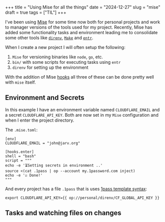 +++
title = "Using Mise for all the things"
date = "2024-12-27"
slug = "mise"
draft = true
tags = ["TIL"]
+++

I've been using [Mise](https://github.com/jdx/mise) for some time now both for personal projects and work to manager versions of the tools used for my project.
Recently, Mise has added some functionality tasks and environment leading me to consolidate some other tools like [`direnv`](https://direnv.net/), [`Make`](https://www.gnu.org/software/make/) and [`entr`](https://eradman.com/entrproject/).

When I create a new project I will often setup the following:

1. `Mise` for versioning binaries like `node`, `go`, etc.
2. `bin/` with some scripts for executing tasks using `entr`
3. `direnv` for setting up the environment

With the addition of Mise [hooks](https://mise.jdx.dev/hooks.html) all three of these can be done pretty well with `mise` itself.

## Environment and Secrets

In this example I have an environment variable named `CLOUDFLARE_EMAIL` and a secret `CLOUDFLARE_API_KEY`.
Both are now set in my `Mise` configuration and when I enter the project directory.

The `.mise.toml`:

```
[env]
CLOUDFLARE_EMAIL = "john@jarv.org"

[hooks.enter]
shell = "bash"
script = """
echo -e '⏳Setting secrets in environment ..'
source <(cat .1pass | op --account my.1password.com inject)
echo -e '☑️ Done!'
"""
```

And every project has a file `.1pass` that is uses [1pass template syntax](https://developer.1password.com/docs/cli/secrets-template-syntax/):


```
export CLOUDFLARE_API_KEY={{ op://personal/direnv/CF_GLOBAL_API_KEY }}

```

## Tasks and watching files on changes
